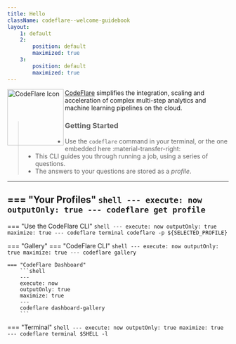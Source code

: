 ```yaml
---
title: Hello
className: codeflare--welcome-guidebook
layout:
    1: default
    2:
        position: default
        maximized: true
    3:
        position: default
        maximized: true
---
```


<img alt="CodeFlare Icon" src="@kui-shell/client/icons/svg/codeflare.svg" width="128" height="128" align="left" />

[CodeFlare](https://codeflare.dev) simplifies the
integration, scaling and acceleration of complex multi-step analytics
and machine learning pipelines on the cloud.

> ### Getting Started
>
> - Use the `codeflare` command in your
> terminal, or the one embedded here :material-transfer-right:
> - This CLI guides you through running a job, using a series of
> questions. 
> - The answers to your questions are stored as a *profile*.

---

=== "Your Profiles"
    ```shell
    ---
    execute: now
    outputOnly: true
    ---
    codeflare get profile
    ```
---

=== "Use the CodeFlare CLI"
    ```shell
    ---
    execute: now
    outputOnly: true
    maximize: true
    ---
    codeflare terminal codeflare -p ${SELECTED_PROFILE}
    ```

=== "Gallery"
    === "CodeFlare CLI"
        ```shell
        ---
        execute: now
        outputOnly: true
        maximize: true
        ---
        codeflare gallery
        ```

    === "CodeFlare Dashboard"
        ```shell
        ---
        execute: now
        outputOnly: true
        maximize: true
        ---
        codeflare dashboard-gallery
        ```

=== "Terminal"
    ```shell
    ---
    execute: now
    outputOnly: true
    maximize: true
    ---
    codeflare terminal $SHELL -l
    ```

